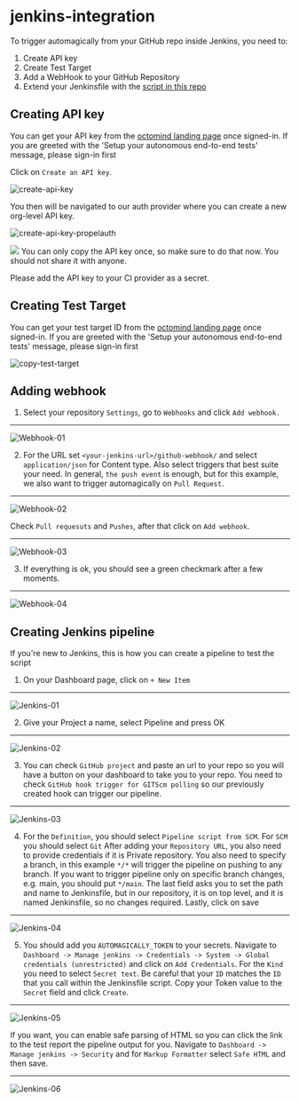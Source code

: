 # jenkins-integration

To trigger automagically from your GitHub repo inside Jenkins, you need to:

1. Create API key
2. Create Test Target
3. Add a WebHook to your GitHub Repository
4. Extend your Jenkinsfile with the [script in this repo](Jenkinsfile)

## Creating API key
You can get your API key from the [octomind landing page](https://app.octomind.dev) once signed-in.
If you are greeted with the 'Setup your autonomous end-to-end tests' message, please sign-in first

Click on `Create an API key`.

![create-api-key](/docs/create-api-key.png)

You then will be navigated to our auth provider where you can create a new org-level API key.

![create-api-key-propelauth](/docs/create-api-key-propelauth.png)

![](/docs/create-api-key-copy.png)
You can only copy the API key once, so make sure to do that now. You should not share it with anyone.

Please add the API key to your CI provider as a secret.

## Creating Test Target

You can get your test target ID from the [octomind landing page](https://app.octomind.dev) once signed-in.
If you are greeted with the 'Setup your autonomous end-to-end tests' message, please sign-in first


![copy-test-target](/docs/copy-test-target.png)

## Adding webhook

1. Select your repository `Settings`, go to `Webhooks` and click `Add webhook.`
___
![Webhook-01](/docs/Webhook-01.png)

2. For the  URL set `<your-jenkins-url>/github-webhook/` and select `application/json` for Content type.
Also select triggers that best suite your need. 
In general, `the push event` is enough, but for this example, we also want to trigger automagically on `Pull Request`.
___
![Webhook-02](/docs/Webhook-02.png)

Check `Pull requesuts` and `Pushes`, after that click on `Add webhook`.
___
![Webhook-03](/docs/Webhook-03.png)

3. If everything is ok, you should see a green checkmark after a few moments.
___
![Webhook-04](/docs/Webhook-04.png)

## Creating Jenkins pipeline

If you're new to Jenkins, this is how you can create a pipeline to test the script

1. On your Dashboard page, click on `+ New Item`
___
![Jenkins-01](/docs/Jenkins-01.png)

2. Give your Project a name, select Pipeline and press OK
___
![Jenkins-02](/docs/Jenkins-02.png)

3. You can check `GitHub project` and paste an url to your repo so you will have a button on your dashboard to take you to your repo.
You need to check `GitHub hook trigger for GITScm polling` so our previously created hook can trigger our pipeline.
___
![Jenkins-03](/docs/Jenkins-03.png)

4. For the `Definition`, you should select `Pipeline script from SCM`.
For `SCM` you should select `Git`
After adding your `Repository URL`, you also need to provide credentials if it is Private repository.
You also need to specify a branch, in this example `*/*` will trigger the pipeline on pushing to any branch.
If you want to trigger pipeline only on specific branch changes, e.g. main, you should put `*/main`.
The last field asks you to set the path and name to Jenkinsfile, but in our repository, it is on top level, and it is named Jenkinsfile, so no changes required.
Lastly, click on save
___
![Jenkins-04](/docs/Jenkins-04.png)

5. You should add you `AUTOMAGICALLY_TOKEN` to your secrets. Navigate to `Dashboard -> Manage jenkins -> Credentials -> System -> Global credentials (unrestricted)` and click on `Add Credentials`.
For the `Kind` you need to select `Secret text`. Be careful that your `ID` matches the `ID` that you call within the Jenkinsfile script. Copy your Token value to the `Secret` field and click `Create`.
___
![Jenkins-05](/docs/Jenkins-05.png)


If you want, you can enable safe parsing of HTML so you can click the link to the test report the pipeline output for you.
Navigate to `Dashboard -> Manage jenkins -> Security` and for `Markup Formatter` select `Safe HTML` and then save.
___
![Jenkins-06](/docs/Jenkins-06.png)
